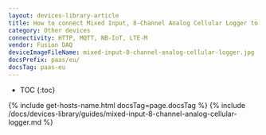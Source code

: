 ```yaml
---
layout: devices-library-article
title: How to connect Mixed Input, 8-Channel Analog Cellular Logger to Klyff?
category: Other devices
connectivity: HTTP, MQTT, NB-IoT, LTE-M
vendor: Fusion DAQ
deviceImageFileName: mixed-input-8-channel-analog-cellular-logger.jpg
docsPrefix: paas/eu/
docsTag: paas-eu
---
```


* TOC
{:toc}

{% include get-hosts-name.html docsTag=page.docsTag %}
{% include /docs/devices-library/guides/mixed-input-8-channel-analog-cellular-logger.md %}
